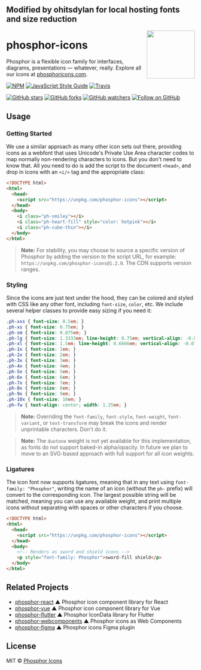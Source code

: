 ## Modified by ohitsdylan for local hosting fonts and size reduction

<img src="/meta/phosphor-mark-tight-yellow.png" width="128" align="right" />

# phosphor-icons

Phosphor is a flexible icon family for interfaces, diagrams, presentations — whatever, really. Explore all our icons at [phosphoricons.com](https://phosphoricons.com).

[![NPM](https://img.shields.io/npm/v/phosphor-icons.svg?style=flat-square)](https://www.npmjs.com/package/phosphor-icons) [![JavaScript Style Guide](https://img.shields.io/badge/code_style-standard-brightgreen.svg?style=flat-square)](https://standardjs.com) [![Travis](https://img.shields.io/travis/com/rektdeckard/phosphor-icons.svg?style=flat-square)](https://travis-ci.com/github/rektdeckard/phosphor-icons)

[![GitHub stars](https://img.shields.io/github/stars/phosphor-icons/phosphor-icons?style=flat-square&label=Star)](https://github.com/phosphor-icons/phosphor-icons)
[![GitHub forks](https://img.shields.io/github/forks/phosphor-icons/phosphor-icons?style=flat-square&label=Fork)](https://github.com/phosphor-icons/phosphor-icons/fork)
[![GitHub watchers](https://img.shields.io/github/watchers/phosphor-icons/phosphor-icons?style=flat-square&label=Watch)](https://github.com/phosphor-icons/phosphor-icons)
[![Follow on GitHub](https://img.shields.io/github/followers/rektdeckard?style=flat-square&label=Follow)](https://github.com/rektdeckard)

## Usage

### Getting Started

We use a similar approach as many other icon sets out there, providing icons as a webfont that uses Unicode's Private Use Area character codes to map normally non-rendering characters to icons. But you don't need to know that. All you need to do is add the script to the document `<head>`, and drop in icons with an `<i/>` tag and the appropriate class:

```html
<!DOCTYPE html>
<html>
  <head>
    <script src="https://unpkg.com/phosphor-icons"></script>
  </head>
  <body>
    <i class="ph-smiley"></i>
    <i class="ph-heart-fill" style="color: hotpink"></i>
    <i class="ph-cube-thin"></i>
  </body>
</html>
```

> **Note:** For stability, you may choose to source a specific version of Phosphor by adding the version to the script URL, for example: `https://unpkg.com/phosphor-icons@1.2.0`. The CDN supports version ranges.

### Styling

Since the icons are just text under the hood, they can be colored and styled with CSS like any other font, including `font-size`, `color`, etc. We include several helper classes to provide easy sizing if you need it:

```css
.ph-xxs { font-size: 0.5em; }
.ph-xs { font-size: 0.75em; }
.ph-sm { font-size: 0.875em; }
.ph-lg { font-size: 1.3333em; line-height: 0.75em; vertical-align: -0.0667em; }
.ph-xl { font-size: 1.5em; line-height: 0.6666em; vertical-align: -0.075em; }
.ph-1x { font-size: 1em; }
.ph-2x { font-size: 2em; }
.ph-3x { font-size: 3em; }
.ph-4x { font-size: 4em; }
.ph-5x { font-size: 5em; }
.ph-6x { font-size: 6em; }
.ph-7x { font-size: 7em; }
.ph-8x { font-size: 8em; }
.ph-9x { font-size: 9em; }
.ph-10x { font-size: 10em; }
.ph-fw { text-align: center; width: 1.25em; }
```

> **Note:** Overriding the `font-family`, `font-style`, `font-weight`, `font-variant`, or `text-transform` may break the icons and render unprintable characters. Don't do it.

> **Note:** The `duotone` weight is not yet available for this implementation, as fonts do not support baked-in alpha/opacity. In future we plan to move to an SVG-based approach with full support for all icon weights.

### Ligatures

The icon font now supports ligatures, meaning that in any text using `font-family: "Phosphor"`, writing the name of an icon (without the `ph-` prefix) will convert to the corresponding icon. The largest possible string will be matched, meaning you can use any available weight, and print multiple icons without separating with spaces or other characters if you choose.

```html
<!DOCTYPE html>
<html>
  <head>
    <script src="https://unpkg.com/phosphor-icons"></script>
  </head>
  <body>
    <!-- Renders as sword and shield icons -->
    <p style="font-family: Phosphor">sword-fill shield</p>
  </body>
</html>
```

## Related Projects

- [phosphor-react](https://github.com/phosphor-icons/phosphor-react) ▲ Phosphor icon component library for React
- [phosphor-vue](https://github.com/phosphor-icons/phosphor-vue) ▲ Phosphor icon component library for Vue
- [phosphor-flutter](https://github.com/phosphor-icons/phosphor-flutter) ▲ Phosphor IconData library for Flutter
- [phosphor-webcomponents](https://github.com/phosphor-icons/phosphor-webcomponents) ▲ Phosphor icons as Web Components
- [phosphor-figma](https://github.com/phosphor-icons/phosphor-figma) ▲ Phosphor icons Figma plugin

## License

MIT © [Phosphor Icons](https://github.com/phosphor-icons)

